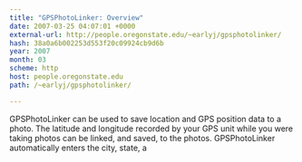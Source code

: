```yaml
---
title: "GPSPhotoLinker: Overview"
date: 2007-03-25 04:07:01 +0000
external-url: http://people.oregonstate.edu/~earlyj/gpsphotolinker/
hash: 38a0a6b002253d553f20c09924cb9d6b
year: 2007
month: 03
scheme: http
host: people.oregonstate.edu
path: /~earlyj/gpsphotolinker/

---
```


GPSPhotoLinker can be used to save location and GPS position data to a photo. The latitude and longitude recorded by your GPS unit while you were taking photos can be linked, and saved, to the photos. GPSPhotoLinker automatically enters the city, state, a
